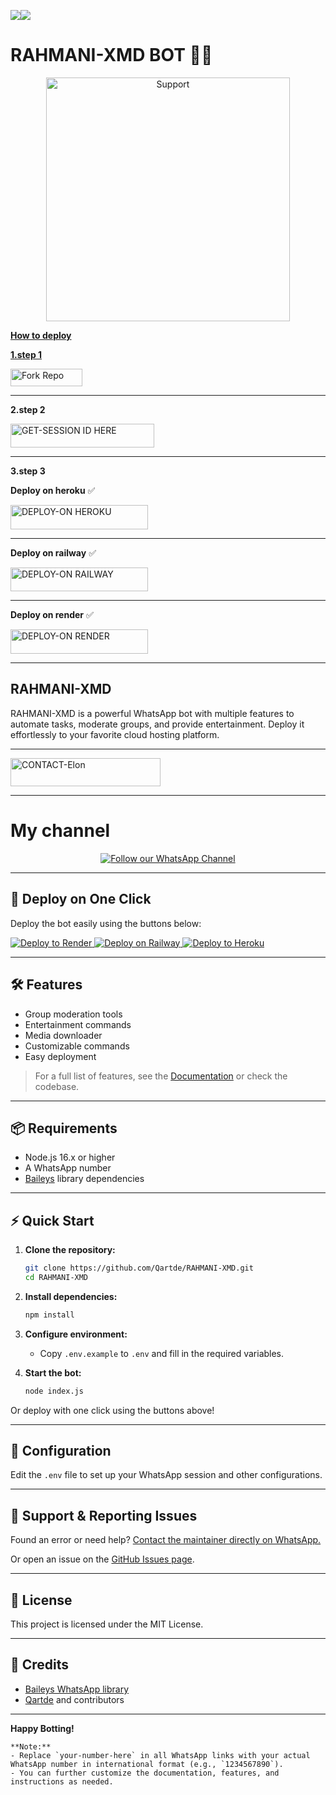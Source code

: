 
<a><img src='https://i.imgur.com/LyHic3i.gif'/></a><a><img src='https://i.imgur.com/LyHic3i.gif'/></a>
  


<p align="center">  


# RAHMANI-XMD BOT 🚀✅ 

</p>
<p align="center"> 
  <a href="https://whatsapp.com/channel/0029VatokI45EjxufALmY32X">
    <img alt=Support height="390" src="https://files.catbox.moe/aktbgo.jpg"> 
    </p>




**How to deploy**

**1.step 1**

<p align="left">
<a href='https://github.com/Qartde/RAHMANI-XMD/fork' target="_blank"><img alt='Fork Repo' src='https://img.shields.io/badge/-Fork Repo-blue?style=for-the-badge&logo=github&logoColor=white'/< width=115 height=28/p></a>

______________

</p>

**2.step 2**

  <a href="https://rahmani-4.onrender.com"><img title="GET-SESSION ID HERE" src="https://img.shields.io/badge/GET-SESSION ID HERE-h?color=green&style=for-the-badge&logo=nike" width="230" height="38.45"/></a></p>
_______________

</p>

**3.step 3**

**Deploy on heroku** ✅  

<a 
href="https://dashboard.heroku.com/new?template=https://github.com/Qartde/RAHMANI-XMD"><img title="DEPLOY-ON HEROKU" src="https://img.shields.io/badge/DEPLOY-ON HEROKU-h?color=blue&style=for-the-badge&logo=nike" width="220" height="38.45"/></a></p>
________________

**Deploy on railway** ✅

<a href="https://railway.app/new/template?template=https://github.com/Qartde/RAHMANI-XMD"><img title="DEPLOY-ON RAILWAY" src="https://img.shields.io/badge/DEPLOY-ON RAILWAY-h?color=yellow&style=for-the-badge&logo=nike" width="220" height="38.45"/></a></p>
__________________

**Deploy on render** ✅

<a href="https://render.com/deploy?repo=https://github.com/Qartde/RAHMANI-XMD"><img title="DEPLOY-ON RENDER" src="https://img.shields.io/badge/DEPLOY-ON RENDER-h?color=red&style=for-the-badge&logo=nike" width="220" height="38.45"/></a></p>
___________________

## RAHMANI-XMD

RAHMANI-XMD is a powerful WhatsApp bot with multiple features to automate tasks, moderate groups, and provide entertainment. Deploy it effortlessly to your favorite cloud hosting platform.
___________________

<a href="https://wa.me/+255693629079-INFO"><img title="CONTACT-Elon" src="https://img.shields.io/badge/CONTACT-Rahmani-md?color=black&style=for-the-badge&logo=audi" width="240" height="45.45"/></a></p>

____________________


# My channel 

<p align="center">
  <a href="https://whatsapp.com/channel/0029VatokI45EjxufALmY32X" target="_blank" rel="noopener">
    <img src="https://img.shields.io/badge/Follow%20on-WhatsApp-25D366?style=for-the-badge&logo=whatsapp&logoColor=white" alt="Follow our WhatsApp Channel" />
  </a>
</p>

___________________


## 🚀 Deploy on One Click

Deploy the bot easily using the buttons below:

<p>
  <a href="https://render.com/deploy?repo=https://github.com/Qartde/RAHMANI-XMD">
    <img src="https://render.com/images/deploy-to-render-button.svg" alt="Deploy to Render"/>
  </a>
  <a href="https://railway.app/new/template?template=https://github.com/Qartde/RAHMANI-XMD">
    <img src="https://railway.app/button.svg" alt="Deploy on Railway"/>
  </a>
  <a href="https://heroku.com/deploy?template=https://github.com/Qartde/RAHMANI-XMD">
    <img src="https://www.herokucdn.com/deploy/button.svg" alt="Deploy to Heroku"/>
  </a>
</p>

---

## 🛠️ Features

- Group moderation tools
- Entertainment commands
- Media downloader
- Customizable commands
- Easy deployment

> For a full list of features, see the [Documentation](./docs) or check the codebase.

---

## 📦 Requirements

- Node.js 16.x or higher
- A WhatsApp number
- [Baileys](https://github.com/adiwajshing/Baileys) library dependencies

---

## ⚡ Quick Start

1. **Clone the repository:**
    ```bash
    git clone https://github.com/Qartde/RAHMANI-XMD.git
    cd RAHMANI-XMD
    ```

2. **Install dependencies:**
    ```bash
    npm install
    ```

3. **Configure environment:**
    - Copy `.env.example` to `.env` and fill in the required variables.

4. **Start the bot:**
    ```bash
    node index.js
    ```

Or deploy with one click using the buttons above!

---

## 📝 Configuration

Edit the `.env` file to set up your WhatsApp session and other configurations.

---

## 🙋 Support & Reporting Issues

Found an error or need help? [Contact the maintainer directly on WhatsApp.](https://wa.me/255693629079?text=Hi%2C%20I%20want%20to%20report%20an%20issue%20with%20RAHMANI-XMD)

Or open an issue on the [GitHub Issues page](https://github.com/Qartde/RAHMANI-XMD/issues).

---

## 📝 License

This project is licensed under the MIT License.

---

## 📣 Credits

- [Baileys WhatsApp library](https://github.com/adiwajshing/Baileys)
- [Qartde](https://github.com/Qartde) and contributors

---

**Happy Botting!**

```
**Note:**  
- Replace `your-number-here` in all WhatsApp links with your actual WhatsApp number in international format (e.g., `1234567890`).
- You can further customize the documentation, features, and instructions as needed.

